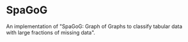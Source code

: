 # SpaGoG
An implementation of "SpaGoG: Graph of Graphs to classify tabular data with large fractions of missing data".

<object data="/figures/scheme_fig.pdf" type="application/pdf" width="100%">
</object>
